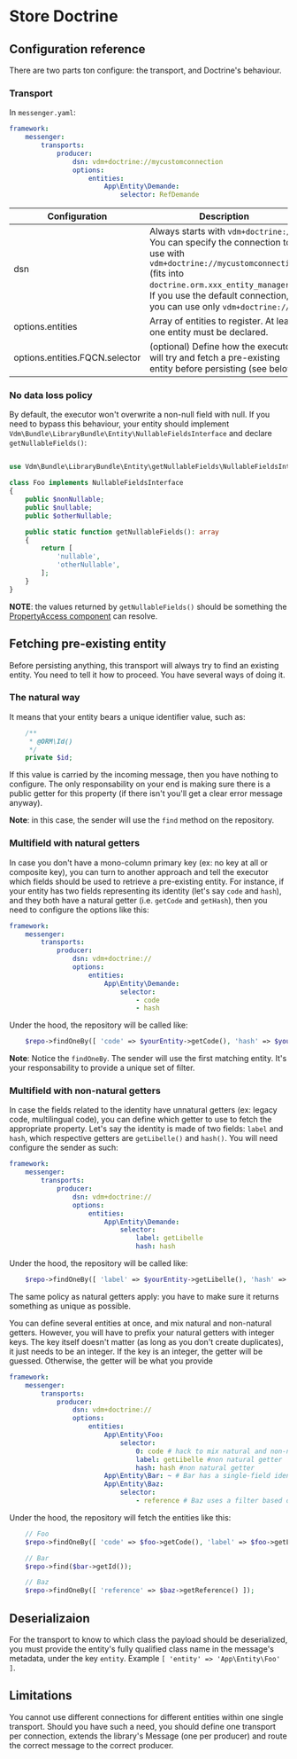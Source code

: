 # Store Doctrine

## Configuration reference

There are two parts ton configure: the transport, and Doctrine's behaviour.

### Transport

In `messenger.yaml`:

```yaml
framework:
    messenger:
        transports:
            producer:
                dsn: vdm+doctrine://mycustomconnection
                options:
                    entities:
                        App\Entity\Demande:
                            selector: RefDemande
```

Configuration | Description
--- | ---
dsn | Always starts with `vdm+doctrine://`. You can specify the connection to use with `vdm+doctrine://mycustomconnection` (fits into `doctrine.orm.xxx_entity_manager`). If you use the default connection, you can use only `vdm+doctrine://`
options.entities | Array of entities to register. At least one entity must be declared.
options.entities.FQCN.selector | (optional) Define how the executor will try and fetch a pre-existing entity before persisting (see below)

### No data loss policy

By default, the executor won't overwrite a non-null field with null. If you need to bypass this behaviour, your entity should implement `Vdm\Bundle\LibraryBundle\Entity\NullableFieldsInterface` and declare `getNullableFields()`:

```php

use Vdm\Bundle\LibraryBundle\Entity\getNullableFields\NullableFieldsInterface;

class Foo implements NullableFieldsInterface
{
    public $nonNullable;
    public $nullable;
    public $otherNullable;

    public static function getNullableFields(): array
    {
        return [
            'nullable',
            'otherNullable',
        ];
    }
}
```

__NOTE__: the values returned by `getNullableFields()` should be something the [PropertyAccess component](https://symfony.com/doc/5.0/components/property_access.html#reading-from-objects) can resolve.

## Fetching pre-existing entity

Before persisting anything, this transport will always try to find an existing entity. You need to tell it how to proceed. You have several ways of doing it.

### The natural way

It means that your entity bears a unique identifier value, such as:
```php
    /**
     * @ORM\Id()
     */
    private $id;
```

If this value is carried by the incoming message, then you have nothing to configure. The only responsability on your end is making sure there is a public getter for this property (if there isn't you'll get a clear error message anyway).

__Note__: in this case, the sender will use the  `find` method on the repository.

### Multifield with natural getters

In case you don't have a mono-column primary key (ex: no key at all or composite key), you can turn to another approach and tell the executor which fields should be used to retrieve a pre-existing entity. For instance, if your entity has two fields representing its identity (let's say `code` and `hash`), and they both have a natural getter (i.e. `getCode` and `getHash`), then you need to configure the options like this:

```yaml
framework:
    messenger:
        transports:
            producer:
                dsn: vdm+doctrine://
                options:
                    entities:
                        App\Entity\Demande:
                            selector:
                                - code
                                - hash
```

Under the hood, the repository will be called like:
```php
    $repo->findOneBy([ 'code' => $yourEntity->getCode(), 'hash' => $yourEntity->getHash() ])
```

__Note__: Notice the `findOneBy`. The sender will use the first matching entity. It's your responsability to provide a unique set of filter.

### Multifield with non-natural getters

In case the fields related to the identity have unnatural getters (ex: legacy code, multilingual code), you can define which getter to use to fetch the appropriate property. Let's say the identity is made of two fields: `label` and `hash`, which respective getters are `getLibelle()` and `hash()`. You will need configure the sender as such:

```yaml
framework:
    messenger:
        transports:
            producer:
                dsn: vdm+doctrine://
                options:
                    entities:
                        App\Entity\Demande:
                            selector:
                                label: getLibelle
                                hash: hash
```

Under the hood, the repository will be called like:
```php
    $repo->findOneBy([ 'label' => $yourEntity->getLibelle(), 'hash' => $yourEntity->hash() ])
```

The same policy as natural getters apply: you have to make sure it returns something as unique as possible.

You can define several entities at once, and mix natural and non-natural getters. However, you will have to prefix your natural getters with integer keys. The key itself doesn't matter (as long as you don't create duplicates), it just needs to be an integer. If the key is an integer, the getter will be guessed. Otherwise, the getter will be what you provide

```yaml
framework:
    messenger:
        transports:
            producer:
                dsn: vdm+doctrine://
                options:
                    entities:
                        App\Entity\Foo:
                            selector:
                                0: code # hack to mix natural and non-natural getters
                                label: getLibelle #non natural getter
                                hash: hash #non natural getter
                        App\Entity\Bar: ~ # Bar has a single-field identity (id) with natural getter, no configuration needed
                        App\Entity\Baz:
                            selector:
                                - reference # Baz uses a filter based on its reference with natural getter (getReference)
```

Under the hood, the repository will fetch the entities like this:
```php
    // Foo
    $repo->findOneBy([ 'code' => $foo->getCode(), 'label' => $foo->getLibelle(), 'hash' => $foo->hash() ]);

    // Bar
    $repo->find($bar->getId());

    // Baz
    $repo->findOneBy([ 'reference' => $baz->getReference() ]);
```

## Deserializaion

For the transport to know to which class the payload should be deserialized, you must provide the entity's fully qualified class name in the message's metadata, under the key `entity`. Example `[ 'entity' => 'App\Entity\Foo' ]`.

## Limitations

You cannot use different connections for different entities within one single transport. Should you have such a need, you should define one transport per connection, extends the library's Message (one per producer) and route the correct message to the correct producer.